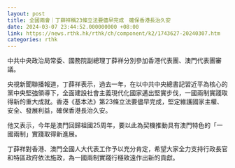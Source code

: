 ```yaml
---
layout: post
title: 全國兩會｜丁薛祥稱23條立法要儘早完成　確保香港長治久安
date: 2024-03-07 23:44:52.000000000 +08:00
link: https://news.rthk.hk/rthk/ch/component/k2/1743627-20240307.htm
categories: rthk
---
```


中共中央政治局常委、國務院副總理丁薛祥分別參加香港代表團、澳門代表團審議。

央視新聞聯播報道，丁薛祥表示，過去一年，在以中共中央總書記習近平為核心的黨中央堅強領導下，全面建設社會主義現代化國家邁出堅實步伐，一國兩制實踐取得新的重大成就。香港《基本法》第23條立法要儘早完成，堅定維護國家主權、安全、發展利益，確保香港長治久安。

他又表示，今年是澳門回歸祖國25周年，要以此為契機推動具有澳門特色的「一國兩制」實踐取得新進展。

丁薛祥對香港、澳門全國人大代表工作予以充分肯定，希望大家全力支持行政長官和特區政府依法施政，為一國兩制實踐行穩致遠作出新的貢獻。
